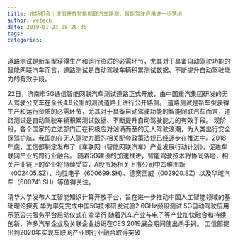 ```yaml
---
title: 市场机会｜济南开放智能网联汽车路测，智能驾驶应用进一步落地
author: wetech
date: 2019-01-23 08:26:36
tags: 
categories: 
---
```

道路测试是新车型获得生产和运行资质的必需环节，尤其对于具备自动驾驶功能的智能网联汽车而言，道路测试是自动驾驶车辆积累测试数据、不断提升自动驾驶能力的有效手段。
<!-- more -->
22日，济南市5G通信智能网联汽车测试道路正式开放，由中国重汽集团研发的无人驾驶公交车在全长4.8公里的测试道路上进行公开路测。
道路测试是新车型获得生产和运行资质的必需环节，尤其对于具备自动驾驶功能的智能网联汽车而言，道路测试是自动驾驶车辆积累测试数据、不断提升自动驾驶能力的有效手段。
现阶段，各个国家的立法部门正在积极应对汹涌而至的无人驾驶浪潮，为人类出行安全保驾护航，我国的在无人驾驶方面的相关配套政策法规已经逐步在推进中。2018年底，工信部制定发布了《车联网（智能网联汽车）产业发展行动计划》，促进车联网产业的跨行业融合。
随着5G建设的加速推进，智能驾驶技术将协同落地，相关产业链上的企业将持续受益，A股市场相关上市公司中四维图新（002405.SZ）、均胜电子（600699.SH）、德赛西威（002920.SZ）以及华域汽车（600741.SH）等值得关注。
 
 
清华大学发布人工智能知识计算开放平台，旨在进一步推动中国人工智能领域的基础理论探究
华为率先完成中国5G技术研发试验2.6GHz频段测试
5G自动驾驶应用示范公共服务平台启动仪式在渝举行
随着汽车产业与电子等产业加快融合和持续创新，许多汽车企业及关联企业纷纷在CES 2019展会期间使出杀手锏。
工信部提出到2020年实现车联网产业跨行业融合取得突破
